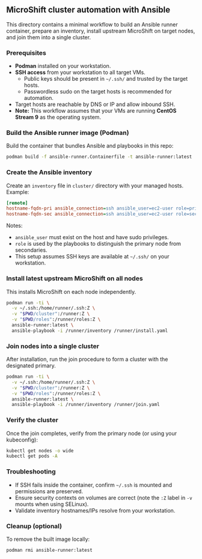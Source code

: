 ## MicroShift cluster automation with Ansible

This directory contains a minimal workflow to build an Ansible runner container, prepare an inventory, install upstream MicroShift on target nodes, and join them into a single cluster.

### Prerequisites
- **Podman** installed on your workstation.
- **SSH access** from your workstation to all target VMs.
  - Public keys should be present in `~/.ssh/` and trusted by the target hosts.
  - Passwordless sudo on the target hosts is recommended for automation.
- Target hosts are reachable by DNS or IP and allow inbound SSH.
- **Note:** This workflow assumes that your VMs are running **CentOS Stream 9** as the operating system.

### Build the Ansible runner image (Podman)
Build the container that bundles Ansible and playbooks in this repo:

```bash
podman build -f ansible-runner.Containerfile -t ansible-runner:latest .
```

### Create the Ansible inventory
Create an `inventory` file in `cluster/` directory with your managed hosts. Example:

```ini
[remote]
hostname-fqdn-pri ansible_connection=ssh ansible_user=ec2-user role=primary
hostname-fqdn-sec ansible_connection=ssh ansible_user=ec2-user role=secondary
```

Notes:
- `ansible_user` must exist on the host and have sudo privileges.
- `role` is used by the playbooks to distinguish the primary node from secondaries.
- This setup assumes SSH keys are available at `~/.ssh/` on your workstation.

### Install latest upstream MicroShift on all nodes
This installs MicroShift on each node independently.

```bash
podman run -ti \
  -v ~/.ssh:/home/runner/.ssh:Z \
  -v "$PWD/cluster":/runner:Z \
  -v "$PWD/roles":/runner/roles:Z \
  ansible-runner:latest \
  ansible-playbook -i /runner/inventory /runner/install.yaml
```

### Join nodes into a single cluster
After installation, run the join procedure to form a cluster with the designated primary.

```bash
podman run -ti \
  -v ~/.ssh:/home/runner/.ssh:Z \
  -v "$PWD/cluster":/runner:Z \
  -v "$PWD/roles":/runner/roles:Z \
  ansible-runner:latest \
  ansible-playbook -i /runner/inventory /runner/join.yaml
```

### Verify the cluster
Once the join completes, verify from the primary node (or using your kubeconfig):

```bash
kubectl get nodes -o wide
kubectl get pods -A
```

### Troubleshooting
- If SSH fails inside the container, confirm `~/.ssh` is mounted and permissions are preserved.
- Ensure security contexts on volumes are correct (note the `:Z` label in `-v` mounts when using SELinux).
- Validate inventory hostnames/IPs resolve from your workstation.

### Cleanup (optional)
To remove the built image locally:

```bash
podman rmi ansible-runner:latest
```
